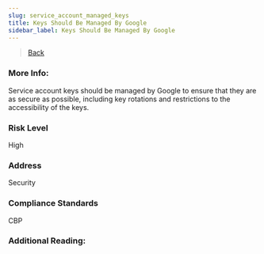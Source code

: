 ```yaml
---
slug: service_account_managed_keys
title: Keys Should Be Managed By Google
sidebar_label: Keys Should Be Managed By Google
---
```

> [Back](../../gcpiamcompliance)

### More Info:
Service account keys should be managed by Google to ensure that they are as secure as possible, including key rotations and restrictions to the accessibility of the keys.

### Risk Level
High

### Address
Security

### Compliance Standards
CBP

### Additional Reading:
